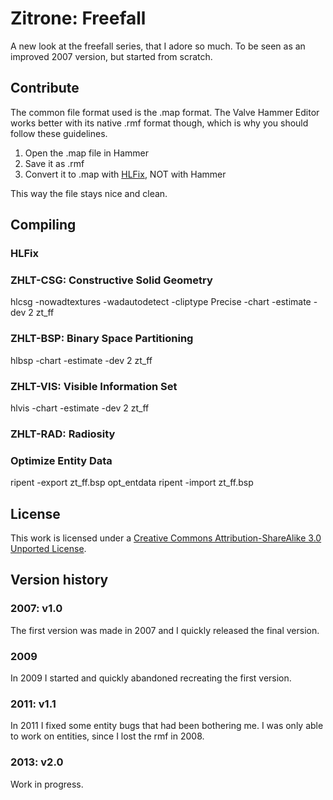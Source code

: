 # Zitrone: Freefall #
A new look at the freefall series, that I adore so much. To be seen as an improved 2007 version, but started from scratch.

## Contribute ##
The common file format used is the .map format. The Valve Hammer Editor works better with its native .rmf format though, which is why you should follow these guidelines.

1. Open the .map file in Hammer
2. Save it as .rmf
3. Convert it to .map with [HLFix](http://extension.ws/hlfix/), NOT with Hammer

This way the file stays nice and clean.

## Compiling ##
### HLFix ###

### ZHLT-CSG: Constructive Solid Geometry ###
hlcsg -nowadtextures -wadautodetect -cliptype Precise -chart -estimate -dev 2 zt_ff

### ZHLT-BSP: Binary Space Partitioning ###
hlbsp -chart -estimate -dev 2 zt_ff

### ZHLT-VIS: Visible Information Set ###
hlvis -chart -estimate -dev 2 zt_ff

### ZHLT-RAD: Radiosity ###

### Optimize Entity Data ###
ripent -export zt_ff.bsp
opt_entdata
ripent -import zt_ff.bsp

## License ##
This work is licensed under a [Creative Commons Attribution-ShareAlike 3.0 Unported License](http://creativecommons.org/licenses/by-sa/3.0/).

## Version history ##
### 2007: v1.0 ###
The first version was made in 2007 and I quickly released the final version.
### 2009 ###
In 2009 I started and quickly abandoned recreating the first version.
### 2011: v1.1 ###
In 2011 I fixed some entity bugs that had been bothering me. I was only able to work on entities, since I lost the rmf in 2008.
### 2013: v2.0 ###
Work in progress.
